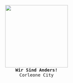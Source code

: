 <p align="center">
  <img src="https://i.giphy.com/D6aoDE0OSYiYojubBW.webp" height="200"><br>
  <samp><b>Wir Sind Anders!</b></samp><br>
  <samp>Corleone City</samp>
</p>
